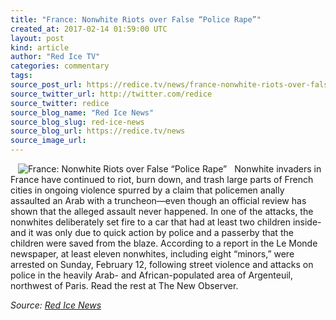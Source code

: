 ```yaml
---
title: "France: Nonwhite Riots over False “Police Rape”"
created_at: 2017-02-14 01:59:00 UTC
layout: post
kind: article
author: "Red Ice TV"
categories: commentary
tags: 
source_post_url: https://redice.tv/news/france-nonwhite-riots-over-false-police-rape
source_twitter_url: http://twitter.com/redice
source_twitter: redice
source_blog_name: "Red Ice News"
source_blog_slug: red-ice-news
source_blog_url: https://redice.tv/news
source_image_url: 
---
```

<img align="left" hspace="12" alt="France: Nonwhite Riots over False &ldquo;Police Rape&rdquo;" src="https://rdice.net/a/c/n/17/02140259-ad_2df.9cd7b47f.jpg"> Nonwhite invaders in France have continued to riot, burn down, and trash large parts of French cities in ongoing violence spurred by a claim that policemen anally assaulted an Arab with a truncheon—even though an official review has shown that the alleged assault never happened. In one of the attacks, the nonwhites deliberately set fire to a car that had at least two children inside-and it was only due to quick action by police and a passerby that the children were saved from the blaze. According to a report in the Le Monde newspaper, at least eleven nonwhites, including eight “minors,” were arrested on Sunday, February 12, following street violence and attacks on police in the heavily Arab- and African-populated area of Argenteuil, northwest of Paris. Read the rest at The New Observer.<div class="">
    <i>Source: <a href="https://redice.tv/news">Red Ice News</a></i>
</div>
